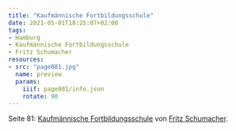```yaml
---
title: "Kaufmännische Fortbildungsschule"
date: 2021-05-01T18:25:07+02:00
tags:
- Hamburg
- Kaufmännische Fortbildungsschule
- Fritz Schumacher
resources:
- src: "page081.jpg"
  name: preview
  params:
    iiif: page081/info.json
    rotate: 90
---
```


Seite 81: [Kaufmännische Fortbildungsschule](/tags/Kaufmännische-Fortbildungsschule) von [Fritz Schumacher](/tags/Fritz-Schumacher).
